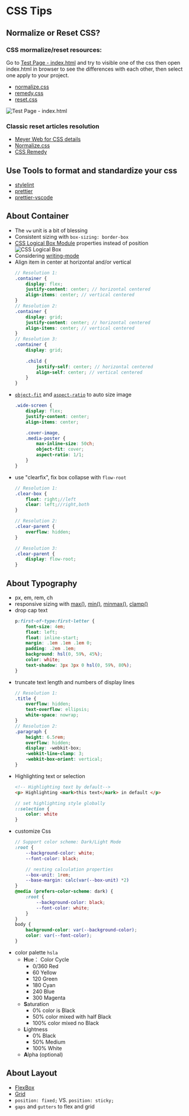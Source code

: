 # CSS Tips

## Normalize or Reset CSS?
### CSS mormalize/reset resources:
Go to [Test Page - index.html](./test-page/index.html) and try to visible one of the css then open index.html in browser to see the differences with each other, then select one apply to your project.
- [normalize.css](./test-page/styles/normalize.css)
- [remedy.css](./test-page/styles/remedy.css)
- [reset.css](./test-page/styles/reset.css)

![Test Page - index.html](./assets/test%20page.png)
### Classic reset articles resolution
- [Meyer Web for CSS details](https://meyerweb.com/)
- [Normalize.css](https://necolas.github.io/normalize.css/)
- [CSS Remedy](https://github.com/jensimmons/cssremedy)

## Use Tools to format and standardize your css
- [stylelint](https://stylelint.io/)
- [prettier](https://prettier.io/)
- [prettier-vscode](https://github.com/prettier/prettier-vscode)

## About Container
- The `vw` unit is a bit of blessing
- Consistent sizing with `box-sizing: border-box`
- [CSS Logical Box Module](https://elad.medium.com/new-css-logical-properties-bc6945311ce7) properties instead of position
![CSS Logical Box](./assets/CSS%20Logical%20Box.png)
- Considering [writing-mode](https://developer.mozilla.org/en-US/docs/Web/CSS/writing-mode)
- Align item in center at horizontal and/or vertical
    ```SCSS
    // Resolution 1:
    .container {
        display: flex;
        justify-content: center; // horizontal centered
        align-items: center; // vertical centered
    }
    // Resolution 2:
    .container {
        display: grid;
        justify-content: center; // horizontal centered
        align-items: center; // vertical centered
    }
    // Resolution 3:
    .container {
        display: grid;
        
        .child {
            justify-self: center; // horizontal centered
            align-self: center; // vertical centered
        }
    }
    ```
- [`object-fit`](https://developer.mozilla.org/en-US/docs/Web/CSS/object-fit?qs=object-fit) and [`aspect-ratio`](https://developer.mozilla.org/en-US/docs/Web/CSS/aspect-ratio?qs=asp) to auto size image
    ```SCSS
    .wide-screen {
        display: flex;
        justify-content: center;
        align-items: center;

        .cover-image,
        .media-poster {
            max-inline-size: 50ch;
            object-fit: cover;
            aspect-ratio: 1/1;
        }
    }
    ```
- use "clearfix", fix box collapse with `flow-root`
    ```SCSS
    // Resolution 1:
    .clear-box {
        float: right;//left
        clear: left;//right,both
    }

    // Resolution 2:
    .clear-parent {
        overflow: hidden;
    }

    // Resolution 3:
    .clear-parent {
        display: flow-root;
    }
    ```

##  About Typography
- px, em, rem, ch
- responsive sizing with [max()](https://developer.mozilla.org/en-US/docs/Web/CSS/max), [min()](https://developer.mozilla.org/en-US/docs/Web/CSS/min), [minmax()](https://developer.mozilla.org/en-US/docs/Web/CSS/minmax), [clamp()](https://developer.mozilla.org/en-US/docs/Web/CSS/clamp)
- drop cap text
    ```SCSS
    p:first-of-type:first-letter {
        font-size: 4em;
        float: left;
        float: inline-start;
        margin: .1em .1em .1em 0;
        padding: .2em .1em;
        background: hsl(0, 59%, 45%);
        color: white;
        text-shadow: 3px 3px 0 hsl(0, 59%, 80%);
    }
    ```
- truncate text length and numbers of display lines
    ```SCSS
    // Resolution 1:
    .title {
        overflow: hidden;
        text-overflow: ellipsis;
        white-space: nowrap;
    }
    // Resolution 2:
    .paragraph {
        height: 6.5rem;
        overflow: hidden;
        display: -webkit-box;
        -webkit-line-clamp: 3;
        -webkit-box-orient: vertical;
    }
    ```
- Highlighting text or selection
    ```HTML
    <!-- Highlighting text by default-->
    <p> Highlighting <mark>this text</mark> in default </p>
    ```
    ```SCSS
    // set highlighting style globally
    ::selection {
        color: white
    }
    ```
- customize Css
    ```SCSS
    // Support color scheme: Dark/Light Mode
    :root {
        --background-color: white;
        --font-color: black;

        // nesting calculation properties
        --box-unit: 1rem;
        --base-margin: calc(var(--box-unit) *2)
    }
    @media (prefers-color-scheme: dark) {
        :root {
            --background-color: black;
            --font-color: white;
        }
    }
    body {
        background-color: var(--background-color);
        color: var(--font-color);
    }
    ```
- color palette `hsla`
    - **H**ue： Color Cycle
        - 0/360 Red
        - 60 Yellow
        - 120 Green
        - 180 Cyan
        - 240 Blue
        - 300 Magenta
    - **S**aturation
        - 0% color is Black
        - 50% color mixed with half Black
        - 100% color mixed no Black
    - **L**ightness
        - 0% Black
        - 50% Medium
        - 100% White
    - **A**lpha (optional)

## About Layout
- [FlexBox](https://developer.mozilla.org/en-US/docs/Web/CSS/CSS_Flexible_Box_Layout/Basic_Concepts_of_Flexbox)
- [Grid](https://developer.mozilla.org/en-US/docs/Web/CSS/CSS_Grid_Layout/Basic_Concepts_of_Grid_Layout)
- `position: fixed;` VS. `position: sticky;`
- `gaps` and `gutters` to flex and grid